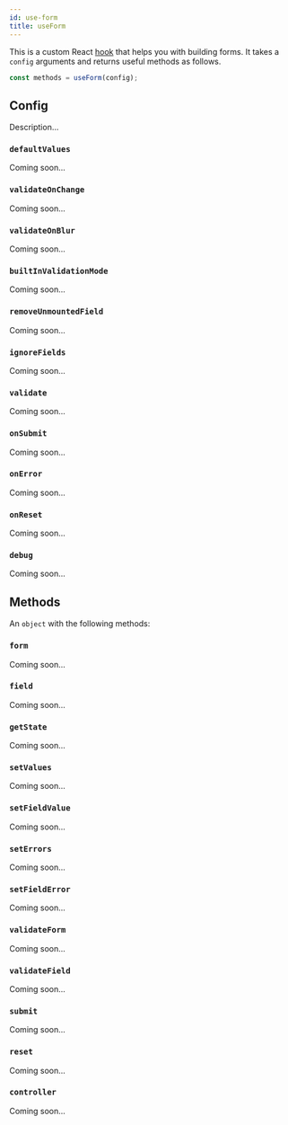 ```yaml
---
id: use-form
title: useForm
---
```


This is a custom React [hook](https://reactjs.org/docs/hooks-custom.html#using-a-custom-hook) that helps you with building forms. It takes a `config` arguments and returns useful methods as follows.

```js
const methods = useForm(config);
```

## Config

Description...

### `defaultValues`

Coming soon...

### `validateOnChange`

Coming soon...

### `validateOnBlur`

Coming soon...

### `builtInValidationMode`

Coming soon...

### `removeUnmountedField`

Coming soon...

### `ignoreFields`

Coming soon...

### `validate`

Coming soon...

### `onSubmit`

Coming soon...

### `onError`

Coming soon...

### `onReset`

Coming soon...

### `debug`

Coming soon...

## Methods

An `object` with the following methods:

### `form`

Coming soon...

### `field`

Coming soon...

### `getState`

Coming soon...

### `setValues`

Coming soon...

### `setFieldValue`

Coming soon...

### `setErrors`

Coming soon...

### `setFieldError`

Coming soon...

### `validateForm`

Coming soon...

### `validateField`

Coming soon...

### `submit`

Coming soon...

### `reset`

Coming soon...

### `controller`

Coming soon...
